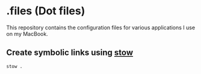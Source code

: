 # .files (Dot files)

This repository contains the configuration files
for various applications I use on my MacBook.

## Create symbolic links using [stow](https://www.gnu.org/software/stow/)

```sh
stow .
```
